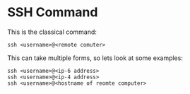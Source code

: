 # SSH Command

This is the classical command:
```shell
ssh <username>@<remote comuter>
```

This can take multiple forms, so lets look at some examples:
```shell
ssh <username>@<ip-6 address>
ssh <username>@<ip-4 address>
ssh <username>@<hostname of reomte computer>
```
